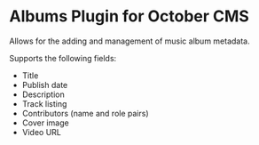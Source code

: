# Albums Plugin for October CMS
Allows for the adding and management of music album metadata.

Supports the following fields:
- Title
- Publish date
- Description
- Track listing
- Contributors (name and role pairs)
- Cover image
- Video URL
